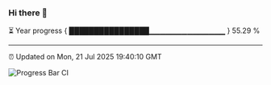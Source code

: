 ### Hi there 👋

⏳ Year progress { ████████████████▁▁▁▁▁▁▁▁▁▁▁▁▁▁ } 55.29 %

---

⏰ Updated on Mon, 21 Jul 2025 19:40:10 GMT

![Progress Bar CI](https://github.com/IshwaranRudhara/GIT-ACTION/workflows/Progress%20Bar%20CI/badge.svg)
